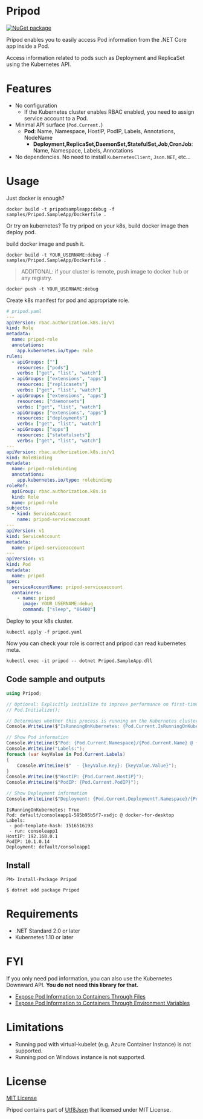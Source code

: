 # Pripod
[![NuGet package](https://img.shields.io/nuget/v/Pripod.svg)](https://nuget.org/packages/Pripod)

Pripod enables you to easily access Pod information from the .NET Core app inside a Pod.

Access information related to pods such as Deployment and ReplicaSet using the Kubernetes API.

# Features
- No configuration
  - If the Kubernetes cluster enables RBAC enabled, you need to assign service account to a Pod.
- Minimal API surface (`Pod.Current.`)
  - **Pod**: Name, Namespace, HostIP, PodIP, Labels, Annotations, NodeName
    - **Deployment,ReplicaSet,DaemonSet,StatefulSet,Job,CronJob**: Name, Namespace, Labels, Annotations
- No dependencies. No need to install `KubernetesClient`, `Json.NET`, etc...

# Usage

Just docker is enough?

```shell
docker build -t pripodsampleapp:debug -f samples/Pripod.SampleApp/Dockerfile .
```

Or try on kubernetes? To try pripod on your k8s, build docker image then deploy pod.

build docker image and push it.

```shell
docker build -t YOUR_USERNAME:debug -f samples/Pripod.SampleApp/Dockerfile .
```

> ADDITONAL: if your cluster is remote, push image to docker hub or any registry.

```shell
docker push -t YOUR_USERNAME:debug
```

Create k8s manifest for pod and appropriate role.

```yaml
# pripod.yaml
---
apiVersion: rbac.authorization.k8s.io/v1
kind: Role
metadata:
  name: pripod-role
  annotations:
    app.kubernetes.io/type: role
rules:
  - apiGroups: [""]
    resources: ["pods"]
    verbs: ["get", "list", "watch"]
  - apiGroups: ["extensions", "apps"]
    resources: ["replicasets"]
    verbs: ["get", "list", "watch"]
  - apiGroups: ["extensions", "apps"]
    resources: ["daemonsets"]
    verbs: ["get", "list", "watch"]
  - apiGroups: ["extensions", "apps"]
    resources: ["deployments"]
    verbs: ["get", "list", "watch"]
  - apiGroups: ["apps"]
    resources: ["statefulsets"]
    verbs: ["get", "list", "watch"]
---
apiVersion: rbac.authorization.k8s.io/v1
kind: RoleBinding
metadata:
  name: pripod-rolebinding
  annotations:
    app.kubernetes.io/type: rolebinding
roleRef:
  apiGroup: rbac.authorization.k8s.io
  kind: Role
  name: pripod-role
subjects:
  - kind: ServiceAccount
    name: pripod-serviceaccount
---
apiVersion: v1
kind: ServiceAccount
metadata:
  name: pripod-serviceaccount
---
apiVersion: v1
kind: Pod
metadata:
  name: pripod
spec:
  serviceAccountName: pripod-serviceaccount
  containers:
    - name: pripod
      image: YOUR_USERNAME:debug
      command: ["sleep", "86400"]
```

Deploy to your k8s cluster.

```shell
kubectl apply -f pripod.yaml
```

Now you can check your role is correct and pripod can read kubernetes meta.

```shell
kubectl exec -it pripod -- dotnet Pripod.SampleApp.dll
```

## Code sample and outputs
```csharp
using Pripod;

// Optional: Explicitly initialize to improve performance on first-time access.
// Pod.Initialize();

// Determines whether this process is running on the Kubernetes cluster.
Console.WriteLine($"IsRunningOnKubernetes: {Pod.Current.IsRunningOnKubernetes}");

// Show Pod information
Console.WriteLine($"Pod: {Pod.Current.Namespace}/{Pod.Current.Name} @ {Pod.Current.NodeName}");
Console.WriteLine("Labels:");
foreach (var keyValue in Pod.Current.Labels)
{
    Console.WriteLine($"  - {keyValue.Key}: {keyValue.Value}");
}
Console.WriteLine($"HostIP: {Pod.Current.HostIP}");
Console.WriteLine($"PodIP: {Pod.Current.PodIP}");

// Show Deployment information
Console.WriteLine($"Deployment: {Pod.Current.Deployment?.Namespace}/{Pod.Current.Deployment?.Name}");
```

```
IsRunningOnKubernetes: True
Pod: default/consoleapp1-595b95b5f7-xsdjc @ docker-for-desktop
Labels:
 - pod-template-hash: 1516516193
 - run: consoleapp1
HostIP: 192.168.0.1
PodIP: 10.1.0.14
Deployment: default/consoleapp1
```

## Install
```
PM> Install-Package Pripod
```
```
$ dotnet add package Pripod
```

# Requirements
- .NET Standard 2.0 or later
- Kubernetes 1.10 or later

# FYI
If you only need pod information, you can also use the Kubernetes Downward API. **You do not need this library for that.**
- [Expose Pod Information to Containers Through Files](https://kubernetes.io/docs/tasks/inject-data-application/downward-api-volume-expose-pod-information/)
- [Expose Pod Information to Containers Through Environment Variables](https://kubernetes.io/docs/tasks/inject-data-application/environment-variable-expose-pod-information/)

# Limitations
- Running pod with virtual-kubelet (e.g. Azure Container Instance) is not supported.
- Running pod on Windows instance is not supported.

# License
[MIT License](LICENSE)

Pripod contains part of [Utf8Json](https://github.com/neuecc/Utf8Json) that licensed under MIT License.
